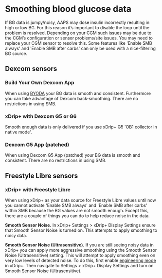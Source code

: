 # Smoothing blood glucose data

If BG data is jumpy/noisy, AAPS may dose insulin incorrectly resulting in high or low BG. For this reason it’s important to disable the loop until the problem is resolved. Depending on your CGM such issues may be due to the CGM’s configuration or sensor problems/site issues. You may need to replace your CGM sensor to resolve this. Some features like 'Enable SMB always' and 'Enable SMB after carbs' can only be used with a nice-filtering BG source.

## Dexcom sensors

### Build Your Own Dexcom App
When using [BYODA](../Hardware/DexcomG6.html#if-using-g6-with-build-your-own-dexcom-app) your BG data is smooth and consistent. Furthermore you can take advantage of Dexcom back-smoothing. There are no restrictions in using SMB.

### xDrip+ with Dexcom G5 or G6
Smooth enough data is only delivered if you use xDrip+ G5 'OB1 collector in native mode'.

### Dexcom G5 App (patched)
When using Dexcom G5 App (patched) your BG data is smooth and consistent. There are no restrictions in using SMB.

## Freestyle Libre sensors

### xDrip+ with Freestyle Libre
When using xDrip+ as your data source for Freestyle Libre values until now you cannot activate 'Enable SMB always' and 'Enable SMB after carbs' within SMB because the BG values are not smooth enough. Except this, there are a couple of things you can do to help reduce noise in the data.

**Smooth Sensor Noise.** In xDrip+ Settings > xDrip+ Display Settings ensure that Smooth Sensor Noise is turned on. This attempts to apply smoothing to noisy data.

**Smooth Sensor Noise (Ultrasensitive).** If you are still seeing noisy data in xDrip+ you can apply more aggressive smoothing using the Smooth Sensor Noise (Ultrasensitive) setting. This will attempt to apply smoothing even on very low levels of detected noise. To do this, first enable [engineering mode](Enabling-Engineering-Mode-in-xDrip.md) in xDrip+. Then navigate to Settings > xDrip+ Display Settings and turn on Smooth Sensor Noise (Ultrasensitive).
